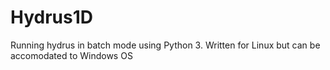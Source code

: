 # Hydrus1D
Running hydrus in batch mode using Python 3. Written for Linux but can be accomodated to Windows OS

